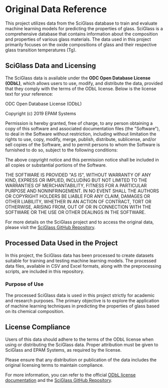 # Original Data Reference

This project utilizes data from the SciGlass database to train and evaluate machine learning models for predicting the properties of glass. SciGlass is a comprehensive database that contains information about the composition and properties of various glass materials. The data used in this project primarily focuses on the oxide compositions of glass and their respective glass transition temperatures (Tg).

## SciGlass Data and Licensing

The SciGlass data is available under the **ODC Open Database License (ODbL)**, which allows users to use, modify, and distribute the data, provided that they comply with the terms of the ODbL license. Below is the license text for your reference:

ODC Open Database License (ODbL)

Copyright (c) 2019 EPAM Systems

Permission is hereby granted, free of charge, to any person obtaining a copy of this software and associated documentation files (the "Software"), to deal in the Software without restriction, including without limitation the rights to use, copy, modify, merge, publish, distribute, sublicense, and/or sell copies of the Software, and to permit persons to whom the Software is furnished to do so, subject to the following conditions:

The above copyright notice and this permission notice shall be included in all copies or substantial portions of the Software.

THE SOFTWARE IS PROVIDED "AS IS", WITHOUT WARRANTY OF ANY KIND, EXPRESS OR IMPLIED, INCLUDING BUT NOT LIMITED TO THE WARRANTIES OF MERCHANTABILITY, FITNESS FOR A PARTICULAR PURPOSE AND NONINFRINGEMENT. IN NO EVENT SHALL THE AUTHORS OR COPYRIGHT HOLDERS BE LIABLE FOR ANY CLAIM, DAMAGES OR OTHER LIABILITY, WHETHER IN AN ACTION OF CONTRACT, TORT OR OTHERWISE, ARISING FROM, OUT OF OR IN CONNECTION WITH THE SOFTWARE OR THE USE OR OTHER DEALINGS IN THE SOFTWARE.


For more details on the SciGlass project and to access the original data, please visit the [SciGlass GitHub Repository](https://github.com/epam/SciGlass).

## Processed Data Used in the Project

In this project, the SciGlass data has been processed to create datasets suitable for training and testing machine learning models. The processed data files, available in CSV and Excel formats, along with the preprocessing scripts, are included in this repository.

### Purpose of Use

The processed SciGlass data is used in this project strictly for academic and research purposes. The primary objective is to explore the application of machine learning techniques in predicting the properties of glass based on its chemical composition.

## License Compliance

Users of this data should adhere to the terms of the ODbL license when using or distributing the SciGlass data. Proper attribution must be given to SciGlass and EPAM Systems, as required by the license.

Please ensure that any distribution or publication of the data includes the original licensing terms to maintain compliance.

For more information, you can refer to the official [ODbL license documentation](https://opendatacommons.org/licenses/odbl/) and the [SciGlass GitHub Repository](https://github.com/epam/SciGlass).
